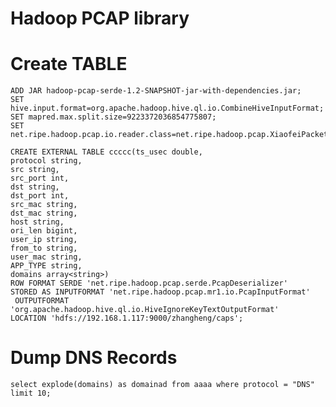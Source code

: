 Hadoop PCAP library
===================

# Create TABLE

    ADD JAR hadoop-pcap-serde-1.2-SNAPSHOT-jar-with-dependencies.jar;
    SET hive.input.format=org.apache.hadoop.hive.ql.io.CombineHiveInputFormat;
    SET mapred.max.split.size=9223372036854775807;
    SET net.ripe.hadoop.pcap.io.reader.class=net.ripe.hadoop.pcap.XiaofeiPacketReader;

    CREATE EXTERNAL TABLE ccccc(ts_usec double,
    protocol string,
    src string,
    src_port int,
    dst string,
    dst_port int,
    src_mac string,
    dst_mac string,
    host string,
    ori_len bigint,
    user_ip string,
    from_to string,
    user_mac string,
    APP_TYPE string,
    domains array<string>)
    ROW FORMAT SERDE 'net.ripe.hadoop.pcap.serde.PcapDeserializer'
    STORED AS INPUTFORMAT 'net.ripe.hadoop.pcap.mr1.io.PcapInputFormat'
     OUTPUTFORMAT 'org.apache.hadoop.hive.ql.io.HiveIgnoreKeyTextOutputFormat'
    LOCATION 'hdfs://192.168.1.117:9000/zhangheng/caps';
# Dump DNS Records
    select explode(domains) as domainad from aaaa where protocol = "DNS" limit 10;